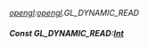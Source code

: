 _[opengl](../../modules/opengl/opengl-module.md):[opengl](../../modules/opengl/opengl-module.md).GL\_DYNAMIC\_READ_
##### Const GL\_DYNAMIC\_READ:[Int](../../modules/wonkey/wonkey-types-int.md)
